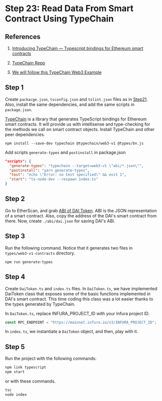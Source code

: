 # Step 23: Read Data From Smart Contract Using TypeChain

## References

1.  [Introducing TypeChain — Typescript bindings for Ethereum smart contracts](https://blog.neufund.org/introducing-typechain-typescript-bindings-for-ethereum-smart-contracts-839fc2becf22)

2.  [TypeChain Repo](https://github.com/ethereum-ts/TypeChain)

3.  [We will follow this TypeChain Web3 Example](https://github.com/ethereum-ts/TypeChain/tree/master/examples/web3-v1)

## Step 1

Create `packacge.json`, `tsconfig.json` and `tslint.json` files as in [Step21](../step21_web3_node_getbalance). Also, install the same dependencies, and add the same scripts in `package.json`.

[TypeChain](https://github.com/ethereum-ts/TypeChain) is a library that generates TypeScript bindings for Ethereum smart contracts. It will provide us with intellisense and type-checking for the methods we call on smart contract objects. Install TypeChain and other peer dependencies.

```
npm install --save-dev typechain @typechain/web3-v1 @types/bn.js
```

Add scripts `generate-types` and `postinstall` in package.json

```json
"scripts": {
  "generate-types": "typechain --target=web3-v1 \"abi/*.json\"",
  "postinstall": "yarn generate-types",
  "test": "echo \"Error: no test specified\" && exit 1",
  "start": "ts-node-dev --respawn index.ts"
}
```

## Step 2

Go to EtherScan, and grab [ABI of DAI Token](https://etherscan.io/address/0x6b175474e89094c44da98b954eedeac495271d0f#code). ABI is the JSON representation of a smart contract. Also, copy the address of the DAI's smart contract from there. Now, create `./abi/dai.json` for saving DAI's ABI.

## Step 3

Run the following command. Notice that it generates two files in `types/web3-v1-contracts` directory.

```
npm run generate-types
```

## Step 4

Create `DaiToken.ts` and `index.ts` files. In `DaiToken.ts`, we have implemented DaiToken class that exposes some of the basic functions implemented in DAI's smart contract. This time coding this class was a lot easier thanks to the types generated by TypeChain.

In `DaiToken.ts`, replace INFURA_PROJECT_ID with your Infura project ID.

```ts
const RPC_ENDPOINT = "https://mainnet.infura.io/v3/INFURA_PROJECT_ID";
```

In `index.ts`, we instantiate a `DaiToken` object, and then, play with it.

## Step 5

Run the project with the following commands:

```bash
npm link typescript
npm start
```

or with these commands.

```bash
tsc
node index
```
